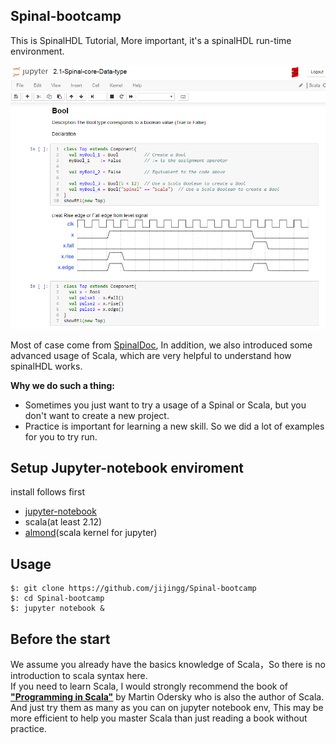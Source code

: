 ## Spinal-bootcamp

This is SpinalHDL Tutorial, More important, it's a spinalHDL run-time environment.

![Spinal-Jupyter](./source/jupyter.png)

Most of case come from [SpinalDoc](https://spinalhdl.github.io/SpinalDoc-RTD/index.html),
In addition, we also introduced some advanced usage of Scala, which are very helpful to understand how spinalHDL works.

  **Why we do such a thing:**
- Sometimes you just want to try a usage of a Spinal or Scala, but you don't want to create a new project.
- Practice is important for learning a new skill. So we did a lot of examples for you to try run.

## Setup Jupyter-notebook enviroment 

install follows first 
- [jupyter-notebook](https://jupyter.org/install)
- scala(at least 2.12)
- [almond](https://almond.sh/)(scala kernel for jupyter) 

## Usage

```shell
$: git clone https://github.com/jijingg/Spinal-bootcamp
$: cd Spinal-bootcamp
$: jupyter notebook &
```

## Before the start

  We assume you already have the basics knowledge of Scala，So there is no introduction to scala syntax here.  
If you need to learn Scala, I would strongly recommend the book of **["Programming in Scala"](https://www.oreilly.com/library/view/programming-in-scala/9780981531687/)** by Martin Odersky who is also the author of Scala. And just 
try them as many as you can on jupyter notebook env, This may be more efficient to help you master Scala than just reading a book without practice.
